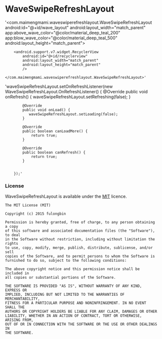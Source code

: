 # WaveSwipeRefreshLayout

'<com.maimengmami.waveswiperefreshlayout.WaveSwipeRefreshLayout
        android:id="@+id/wave_layout"
        android:layout_width="match_parent"
        app:above_wave_color="@color/material_deep_teal_200"
        app:blow_wave_color="@color/material_deep_teal_500"
        android:layout_height="match_parent">

        <android.support.v7.widget.RecyclerView
            android:id="@+id/recyclerview"
            android:layout_width="match_parent"
            android:layout_height="match_parent"
            />

    </com.maimengmami.waveswiperefreshlayout.WaveSwipeRefreshLayout>'


'waveSwipeRefreshLayout.setOnRefreshListener(new WaveSwipeRefreshLayout.OnRefreshListener() {
            @Override
            public void onRefresh() {
                waveSwipeRefreshLayout.setRefreshing(false);
            }

            @Override
            public void onLoad() {
               waveSwipeRefreshLayout.setLoading(false);
            }

            @Override
            public boolean canLoadMore() {
                return true;
            }

            @Override
            public boolean canRefresh() {
                return true;
            }


        });'


### License

WaveSwipeRefreshLayout is available under the [MIT](http://opensource.org/licenses/MIT) licence.

```
The MIT License (MIT)

Copyright (c) 2015 fulongbin

Permission is hereby granted, free of charge, to any person obtaining a copy
of this software and associated documentation files (the "Software"), to deal
in the Software without restriction, including without limitation the rights
to use, copy, modify, merge, publish, distribute, sublicense, and/or sell
copies of the Software, and to permit persons to whom the Software is
furnished to do so, subject to the following conditions:

The above copyright notice and this permission notice shall be included in
all copies or substantial portions of the Software.

THE SOFTWARE IS PROVIDED "AS IS", WITHOUT WARRANTY OF ANY KIND, EXPRESS OR
IMPLIED, INCLUDING BUT NOT LIMITED TO THE WARRANTIES OF MERCHANTABILITY,
FITNESS FOR A PARTICULAR PURPOSE AND NONINFRINGEMENT. IN NO EVENT SHALL THE
AUTHORS OR COPYRIGHT HOLDERS BE LIABLE FOR ANY CLAIM, DAMAGES OR OTHER
LIABILITY, WHETHER IN AN ACTION OF CONTRACT, TORT OR OTHERWISE, ARISING FROM,
OUT OF OR IN CONNECTION WITH THE SOFTWARE OR THE USE OR OTHER DEALINGS IN
THE SOFTWARE.
```